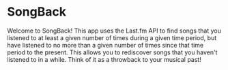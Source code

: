 # SongBack
Welcome to SongBack! This app uses the Last.fm API to find songs that you listened to at least a given number of times during a given time period, but have listened to no more than a given number of times since that time period to the present. This allows you to rediscover songs that you haven't listened to in a while. Think of it as a throwback to your musical past! 
